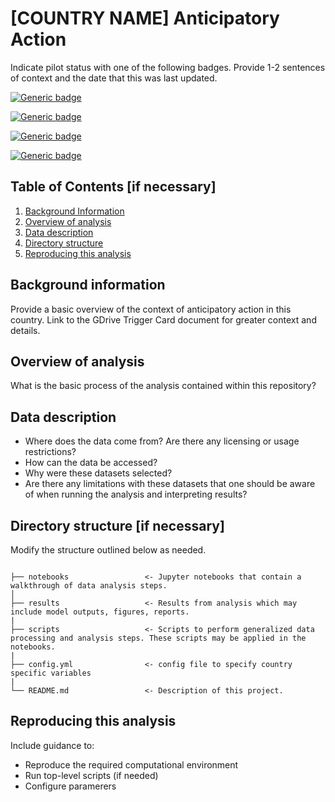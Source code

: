 # [COUNTRY NAME] Anticipatory Action

Indicate pilot status with one of the following badges. Provide 1-2 sentences of context and the date that this was last updated. 

[![Generic badge](https://img.shields.io/badge/STATUS-UNDER%20DEVELOPMENT-%23007CE0)](https://shields.io/)

[![Generic badge](https://img.shields.io/badge/STATUS-ENDORSED-%231EBFB3)](https://shields.io/)

[![Generic badge](https://img.shields.io/badge/STATUS-UNDER%20REVISION-%23CCCCCC)](https://shields.io/)

[![Generic badge](https://img.shields.io/badge/STATUS-ON%20HOLD-%23007CE0)](https://shields.io/) 

##  Table of Contents [if necessary]
1. [Background Information](#background-information)
2. [Overview of analysis](#overview-of-analysis)
3. [Data description](#data-description)
4. [Directory structure](#directory-structure)
5. [Reproducing this analysis](#reproducing-this-analysis)

## Background information

Provide a basic overview of the context of anticipatory action in this country. Link to the GDrive Trigger Card document for greater context and details.  

## Overview of analysis

What is the basic process of the analysis contained within this repository? 

## Data description

- Where does the data come from? Are there any licensing or usage restrictions?
- How can the data be accessed?
- Why were these datasets selected?
- Are there any limitations with these datasets that one should be aware of when running the analysis and interpreting results?

## Directory structure [if necessary]

Modify the structure outlined below as needed. 

```

├── notebooks                 <- Jupyter notebooks that contain a walkthrough of data analysis steps. 
│
├── results                   <- Results from analysis which may include model outputs, figures, reports.  
|
├── scripts                   <- Scripts to perform generalized data processing and analysis steps. These scripts may be applied in the notebooks.    
|
├── config.yml                <- config file to specify country specific variables   
|
└── README.md                 <- Description of this project.

```

## Reproducing this analysis

Include guidance to:
- Reproduce the required computational environment 
- Run top-level scripts (if needed)
- Configure paramerers